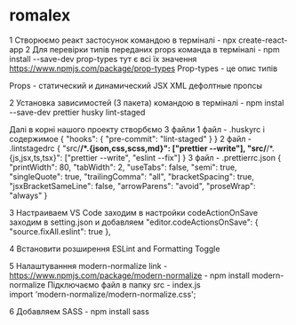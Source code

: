 # romalex

1 Створюємо реакт застосунок командою в терміналі - npx create-react-app 2 Для
перевірки типів переданих props команда в терміналі - npm install --save-dev
prop-types тут є всі їх значення https://www.npmjs.com/package/prop-types
Prop-types - це опис типів

Props - статический и динамический JSX XML дефолтные пропсы

2 Установка зависимостей (3 пакета) командою в терміналі - npm instal --save-dev
prettier husky lint-staged

Далі в корні нашого проекту створбємо 3 файли 1 файл - .huskyrc і содержимое {
"hooks": { "pre-commit": "lint-staged" } } 2 файл - .lintstagedrc {
"src/**/\*.{json,css,scss,md}": ["prettier --write"],
"src/**/\*.{js,jsx,ts,tsx}": ["prettier --write", "eslint --fix"] } 3 файл -
.prettierrc.json { "printWidth": 80, "tabWidth": 2, "useTabs": false, "semi":
true, "singleQuote": true, "trailingComma": "all", "bracketSpacing": true,
"jsxBracketSameLine": false, "arrowParens": "avoid", "proseWrap": "always" }

3 Настраиваем VS Code заходим в настройки codeActionOnSave заходим в
setting.json и добавляем "editor.codeActionsOnSave": { "source.fixAll.eslint":
true },

4 Встановити розширення ESLint and Formatting Toggle

5 Налаштуванння modern-normalize link -
https://www.npmjs.com/package/modern-normalize - npm install modern-normalize
Підключаємо файл в папку src - index.js  
import 'modern-normalize/modern-normalize.css';

6 Добавляем SASS - npm install sass
